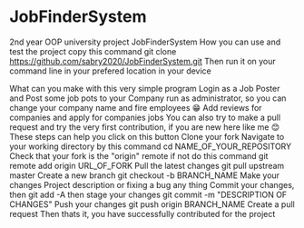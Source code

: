 # JobFinderSystem
2nd year OOP university project
JobFinderSystem
How you can use and test the project
copy this command git clone https://github.com/sabry2020/JobFinderSystem.git
Then run it on your command line in your prefered location in your device

What can you make with this very simple program
Login as a Job Poster and Post some job pots to your Company
run as administrator, so you can change your company name and fire employees 😁
Add reviews for companies and apply for companies jobs
You can also try to make a pull request and try the very first contribution, if you are new here like me 😊
These steps can help you
click on this button 
Clone your fork
Navigate to your working directory by this command cd NAME_OF_YOUR_REPOSITORY
Check that your fork is the "origin" remote if not do this command git remote add origin URL_OF_FORK
Pull the latest changes git pull upstream master
Create a new branch git checkout -b BRANCH_NAME
Make your changes Project description or fixing a bug any thing
Commit your changes, then git add -A then stage your changes git commit -m "DESCRIPTION OF CHANGES"
Push your changes git push origin BRANCH_NAME
Create a pull request Then thats it, you have successfully contributed for the project
